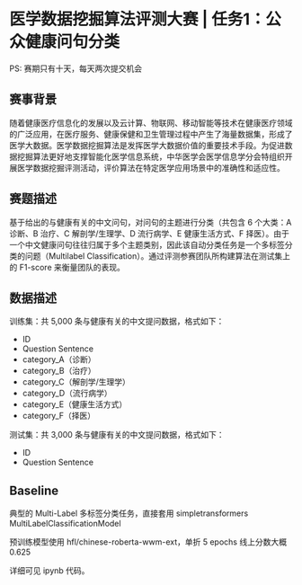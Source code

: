 # 医学数据挖掘算法评测大赛 | 任务1：公众健康问句分类

PS: 赛期只有十天，每天两次提交机会

## 赛事背景

随着健康医疗信息化的发展以及云计算、物联网、移动智能等技术在健康医疗领域的广泛应用，在医疗服务、健康保健和卫生管理过程中产生了海量数据集，形成了医学大数据。医学数据挖掘算法是发挥医学大数据价值的重要技术手段。为促进数据挖掘算法更好地支撑智能化医学信息系统，中华医学会医学信息学分会特组织开展医学数据挖掘评测活动，评价算法在特定医学应用场景中的准确性和适应性。

## 赛题描述

基于给出的与健康有关的中文问句，对问句的主题进行分类（共包含 6 个大类：A 诊断、B 治疗、C 解剖学/生理学、D 流行病学、E 健康生活方式、F 择医）。由于一个中文健康问句往往归属于多个主题类别，因此该自动分类任务是一个多标签分类的问题（Multilabel Classification）。通过评测参赛团队所构建算法在测试集上的 F1-score 来衡量团队的表现。

## 数据描述

训练集：共 5,000 条与健康有关的中文提问数据，格式如下：

- ID
- Question Sentence
- category_A（诊断）
- category_B（治疗）
- category_C（解剖学/生理学）
- category_D（流行病学）
- category_E（健康生活方式）
- category_F（择医）

测试集：共 3,000 条与健康有关的中文提问数据，格式如下：

- ID
- Question Sentence

## Baseline

典型的 Multi-Label 多标签分类任务，直接套用 simpletransformers MultiLabelClassificationModel

预训练模型使用 hfl/chinese-roberta-wwm-ext，单折 5 epochs 线上分数大概 0.625

详细可见 ipynb 代码。
